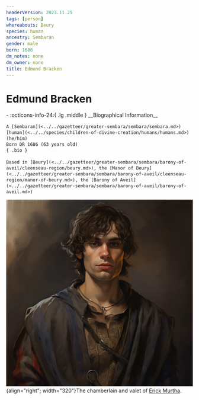 ```yaml
---
headerVersion: 2023.11.25
tags: [person]
whereabouts: Beury
species: human
ancestry: Sembaran
gender: male
born: 1686
dm_notes: none
dm_owner: none
title: Edmund Bracken
---
```

# Edmund Bracken
<div class="grid cards ext-narrow-margin ext-one-column" markdown>
- :octicons-info-24:{ .lg .middle } __Biographical Information__

    A [Sembaran](<../../gazetteer/greater-sembara/sembara/sembara.md>) [human](<../../species/children-of-divine-creation/humans/humans.md>) (he/him)  
    Born DR 1686 (63 years old)  
    { .bio }

    Based in [Beury](<../../gazetteer/greater-sembara/sembara/barony-of-aveil/cleenseau-region/beury.md>), the [Manor of Beury](<../../gazetteer/greater-sembara/sembara/barony-of-aveil/cleenseau-region/manor-of-beury.md>), the [Barony of Aveil](<../../gazetteer/greater-sembara/sembara/barony-of-aveil/barony-of-aveil.md>)
</div>


![Edmund Bracken](../../assets/edmund-bracken.png){align="right"; width="320"}The chamberlain and valet of [Erick Murtha](<./erick-murtha.md>).